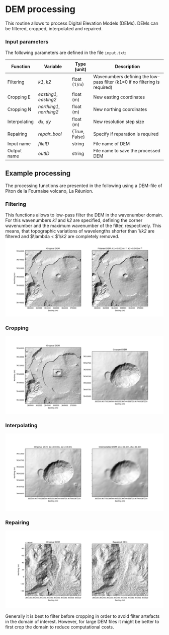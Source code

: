 # DEM processing

This routine allows to process Digital Elevation Models (DEMs).
DEMs can be filtered, cropped, interpolated and repaired.

### Input parameters

The following parameters are defined in the file `input.txt`:

| Function      | Variable     | Type (unit) | Description  |
| ------------- |---------------|-------| ----------|
| Filtering     | *k1*, *k2*    | float (1/m) | Wavenumbers defining the low-pass filter (k1=0 if no filtering is required) |
| Cropping E    | *easting1*, *easting2*   | float (m) | New easting coordinates |
| Cropping N    | *northing1*, *northing2* | float (m) | New northing coordinates |
| Interpolating | *dx*, *dy*    |float (m) | New resolution step size |
| Repairing     | *repair_bool* |{True, False} | Specify if reparation is required |
| Input name    | *fileID*      |string | File name of DEM |
| Output name   | *outID*       |string | File name to save the processed DEM  |


## Example processing
The processing functions are presented in the following using a DEM-file of Piton de la Fournaise volcano, La Réunion.

### Filtering
This functions allows to low-pass filter the DEM in the wavenumber domain. For this wavenumbers *k1* and *k2* are specified, defining the corner wavenumber and the maximum wavenumber of the filter, respectively. This means, that topographic variations of wavelengths shorter than 1/*k2* are filtered and $\lambda < $1/*k2* are completely removed.  
![Filtered DEM](images/filteredDEM.png)

### Cropping
![Cropped DEM](images/croppedDEM.png)

### Interpolating
![Interpolated DEM](images/interpolatedDEM.png)

### Repairing
![Repaired DEM](images/repairedDEM.png)

Generally it is best to filter before cropping in order to avoid filter artefacts in the domain of interest. However, for large DEM files it might be better to first crop the domain to reduce computational costs. 
